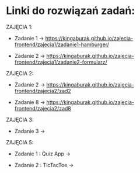 # Linki do rozwiązań zadań:

ZAJĘCIA 1:

- Zadanie 1 -> https://kingaburak.github.io/zajecia-frontend/zajecia1/zadanie1-hamburger/

- Zadanie 2 -> https://kingaburak.github.io/zajecia-frontend/zajecia1/zadanie2-formularz/

ZAJĘCIA 2:

- Zadanie 2 -> https://kingaburak.github.io/zajecia-frontend/zajecia2/zad2

- Zadanie 8 -> https://kingaburak.github.io/zajecia-frontend/zajecia2/zad8

ZAJĘCIA 3: 

- Zadanie 3 -> 

ZAJĘCIA 5:

- Zadanie 1 : Quiz App ->

- Zadanie 2 : TicTacToe ->
  
